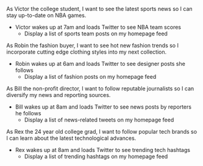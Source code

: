 As Victor the college student, I want to see the latest sports news so I can stay up-to-date on NBA games.
- Victor wakes up at 7am and loads Twitter to see NBA team scores
  * Display a list of sports team posts on my homepage feed

As Robin the fashion buyer, I want to see hot new fashion trends so I incorporate cutting edge clothing styles into my next collection.
- Robin wakes up at 6am and loads Twitter to see designer posts she follows
  * Display a list of fashion posts on my homepage feed

As Bill the non-profit director, I want to follow reputable journalists so I can diversify my news and reporting sources.
- Bill wakes up at 8am and loads Twitter to see news posts by reporters he follows
  * Display a list of news-related tweets on my homepage feed

As Rex the 24 year old college grad, I want to follow popular tech brands so I can learn about the latest technological advances.
- Rex wakes up at 8am and loads Twitter to see trending tech hashtags
  * Display a list of trending hashtags on my homepage feed
